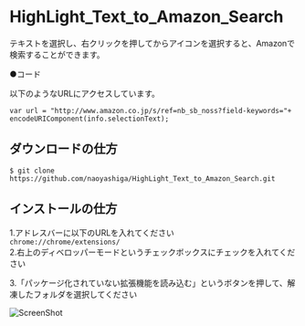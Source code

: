 HighLight_Text_to_Amazon_Search
============
テキストを選択し、右クリックを押してからアイコンを選択すると、Amazonで検索することができます。

●コード　　

以下のようなURLにアクセスしています。　　　　

`var url = "http://www.amazon.co.jp/s/ref=nb_sb_noss?field-keywords="+ encodeURIComponent(info.selectionText);`  

ダウンロードの仕方
----
    $ git clone https://github.com/naoyashiga/HighLight_Text_to_Amazon_Search.git

インストールの仕方
----
1.アドレスバーに以下のURLを入れてください  
`chrome://chrome/extensions/`  
2.右上のディベロッパーモードというチェックボックスにチェックを入れてください  

3.「パッケージ化されていない拡張機能を読み込む」というボタンを押して、解凍したフォルダを選択してください  

![ScreenShot](https://raw.github.com/naoyashiga/Chrome_Extensions/master/Google_Calendar_From_Rikunavi/screenshots/install.png)